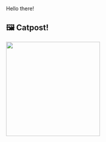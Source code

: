 Hello there!



## 🖼️ Catpost!

<sub>
    <img src="https://cdn2.thecatapi.com/images/FQY8BQsST.jpg" height="256">
</sub>

